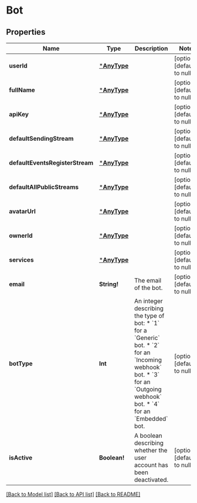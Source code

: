 # Bot

## Properties
Name | Type | Description | Notes
------------ | ------------- | ------------- | -------------
**userId** | [***AnyType**](.md) |  | [optional] [default to null]
**fullName** | [***AnyType**](.md) |  | [optional] [default to null]
**apiKey** | [***AnyType**](.md) |  | [optional] [default to null]
**defaultSendingStream** | [***AnyType**](.md) |  | [optional] [default to null]
**defaultEventsRegisterStream** | [***AnyType**](.md) |  | [optional] [default to null]
**defaultAllPublicStreams** | [***AnyType**](.md) |  | [optional] [default to null]
**avatarUrl** | [***AnyType**](.md) |  | [optional] [default to null]
**ownerId** | [***AnyType**](.md) |  | [optional] [default to null]
**services** | [***AnyType**](.md) |  | [optional] [default to null]
**email** | **String!** | The email of the bot.  | [optional] [default to null]
**botType** | **Int** | An integer describing the type of bot: * &#x60;1&#x60; for a &#x60;Generic&#x60; bot. * &#x60;2&#x60; for an &#x60;Incoming webhook&#x60; bot. * &#x60;3&#x60; for an &#x60;Outgoing webhook&#x60; bot. * &#x60;4&#x60; for an &#x60;Embedded&#x60; bot.  | [optional] [default to null]
**isActive** | **Boolean!** | A boolean describing whether the user account has been deactivated.  | [optional] [default to null]

[[Back to Model list]](../README.md#documentation-for-models) [[Back to API list]](../README.md#documentation-for-api-endpoints) [[Back to README]](../README.md)


